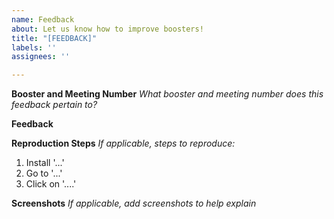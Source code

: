 ```yaml
---
name: Feedback
about: Let us know how to improve boosters!
title: "[FEEDBACK]"
labels: ''
assignees: ''

---
```


**Booster and Meeting Number**
_What booster and meeting number does this feedback pertain to?_

**Feedback**

**Reproduction Steps**
_If applicable, steps to reproduce:_
1. Install '...'
2. Go to '...'
3. Click on '....'

**Screenshots**
_If applicable, add screenshots to help explain_
